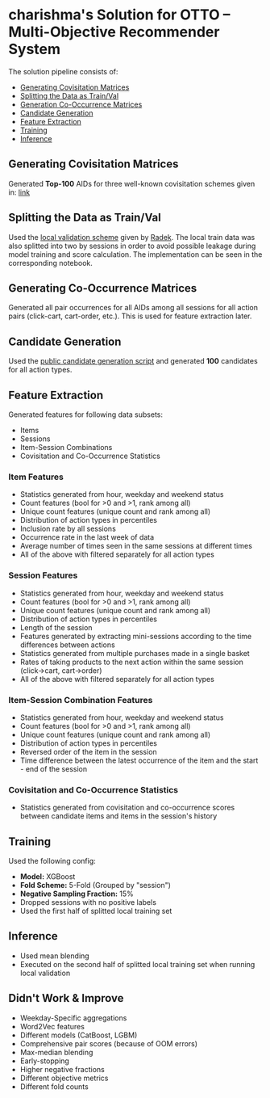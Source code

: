 # charishma's Solution for OTTO – Multi-Objective Recommender System

The solution pipeline consists of:
- [Generating Covisitation Matrices](https://github.com/nlztrk/OTTO-Multi-Objective-Recommender-System/blob/main/0.%20Covisitation.ipynb)
- [Splitting the Data as Train/Val](https://github.com/nlztrk/OTTO-Multi-Objective-Recommender-System/blob/main/1.%20Generating%20Splits.ipynb)
- [Generation Co-Occurrence Matrices](https://github.com/nlztrk/OTTO-Multi-Objective-Recommender-System/blob/main/2.5%20Generating%20Co-Occurrences.ipynb)
- [Candidate Generation](https://github.com/nlztrk/OTTO-Multi-Objective-Recommender-System/blob/main/2.%20Candidate%20Generation.ipynb)
- [Feature Extraction](https://github.com/nlztrk/OTTO-Multi-Objective-Recommender-System/blob/main/3.%20Feature%20Extraction.ipynb)
- [Training](https://github.com/nlztrk/OTTO-Multi-Objective-Recommender-System/blob/main/4.%20Training.ipynb)
- [Inference](https://github.com/nlztrk/OTTO-Multi-Objective-Recommender-System/blob/main/5.%20Inference.ipynb)

## Generating Covisitation Matrices
Generated **Top-100** AIDs for three well-known covisitation schemes given in: [link](https://www.kaggle.com/code/tuongkhang/otto-pipeline2-lb-0-576)

## Splitting the Data as Train/Val
Used the [local validation scheme](https://www.kaggle.com/datasets/radek1/otto-train-and-test-data-for-local-validation) given by [Radek](https://www.kaggle.com/radek1). The local train data was also splitted into two by sessions in order to avoid possible leakage during model training and score calculation. The implementation can be seen in the corresponding notebook.

## Generating Co-Occurrence Matrices
Generated all pair occurrences for all AIDs among all sessions for all action pairs (click-cart, cart-order, etc.). This is used for feature extraction later.

## Candidate Generation
Used the [public candidate generation script](https://www.kaggle.com/code/tuongkhang/otto-pipeline2-lb-0-576) and generated **100** candidates for all action types.

## Feature Extraction

Generated features for following data subsets:
- Items
- Sessions
- Item-Session Combinations
- Covisitation and Co-Occurrence Statistics

### Item Features
- Statistics generated from hour, weekday and weekend status
- Count features (bool for >0 and >1, rank among all)
- Unique count features (unique count and rank among all)
- Distribution of action types in percentiles
- Inclusion rate by all sessions
- Occurrence rate in the last week of data
- Average number of times seen in the same sessions at different times
- All of the above with filtered separately for all action types

### Session Features
- Statistics generated from hour, weekday and weekend status
- Count features (bool for >0 and >1, rank among all)
- Unique count features (unique count and rank among all)
- Distribution of action types in percentiles
- Length of the session
- Features generated by extracting mini-sessions according to the time differences between actions
- Statistics generated from multiple purchases made in a single basket
- Rates of taking products to the next action within the same session (click->cart, cart->order)
- All of the above with filtered separately for all action types

### Item-Session Combination Features
- Statistics generated from hour, weekday and weekend status
- Count features (bool for >0 and >1, rank among all)
- Unique count features (unique count and rank among all)
- Distribution of action types in percentiles
- Reversed order of the item in the session
- Time difference between the latest occurrence of the item and the start - end of the session

### Covisitation and Co-Occurrence Statistics
- Statistics generated from covisitation and co-occurrence scores between candidate items and items in the session's history

## Training

Used the following config:
- **Model:** XGBoost
- **Fold Scheme:** 5-Fold (Grouped by "session")
- **Negative Sampling Fraction:** 15%
- Dropped sessions with no positive labels
- Used the first half of splitted local training set

## Inference

- Used mean blending
- Executed on the second half of splitted local training set when running local validation

## Didn't Work & Improve

- Weekday-Specific aggregations
- Word2Vec features
- Different models (CatBoost, LGBM)
- Comprehensive pair scores (because of OOM errors)
- Max-median blending
- Early-stopping
- Higher negative fractions
- Different objective metrics
- Different fold counts
